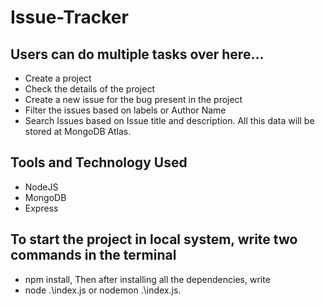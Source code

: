 # Issue-Tracker

## Users can do multiple tasks over here...
* Create a project
* Check the details of the project
* Create a new issue for the bug present in the project
* Filter the issues based on labels or Author Name
* Search Issues based on Issue title and description.
All this data will be stored at MongoDB Atlas.
## Tools and Technology Used
* NodeJS
* MongoDB
* Express

## To start the project in local system, write two commands in the terminal
* npm install,
   Then after installing all the dependencies, write
* node .\index.js or nodemon .\index.js.
